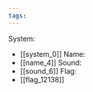 ```yaml
---
tags:
---
```

System:
- [[system_0]]
Name:
- [[name_4]]
Sound:
- [[sound_6]]
Flag:
- [[flag_12138]]
